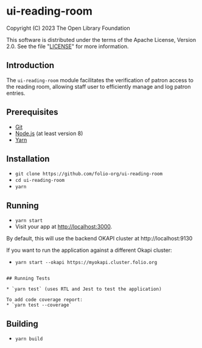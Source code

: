 # ui-reading-room

Copyright (C) 2023 The Open Library Foundation

This software is distributed under the terms of the Apache License, Version 2.0. See the file "[LICENSE](LICENSE)" for more information.

## Introduction
The `ui-reading-room` module facilitates the verification of patron access to the reading room, allowing staff user to efficiently manage and log patron entries.

## Prerequisites

* [Git](https://git-scm.com/)
* [Node.js](https://nodejs.org/) (at least version 8)
* [Yarn](https://yarnpkg.com/)

## Installation

* `git clone https://github.com/folio-org/ui-reading-room`
* `cd ui-reading-room`
* `yarn`

## Running

* `yarn start`
* Visit your app at [http://localhost:3000](http://localhost:3000).

By default, this will use the backend OKAPI cluster at
http://localhost:9130

If you want to run the application against a different Okapi cluster:

* `yarn start --okapi https://myokapi.cluster.folio.org`
```

## Running Tests

* `yarn test` (uses RTL and Jest to test the application)

To add code coverage report:
* `yarn test --coverage`
```

## Building

* `yarn build`

